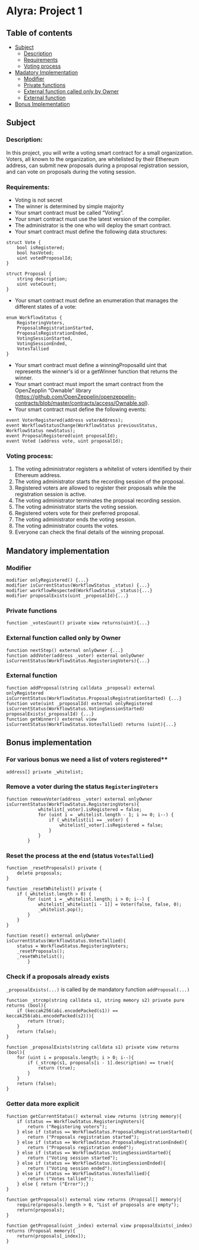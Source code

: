 # Alyra: Project 1

## Table of contents
- [Subject](#subject)
	- [Description](#description)
	- [Requirements](#requirements)
	- [Voting process](#voting-process)
- [Madatory Implementation](#mandatory-implementation)
	- [Modifier](#modifier)
	- [Private functions](#private-functions)
	- [External function called only by Owner](#External-function-called-only-by-owner)
	- [External function](#External-function)
- [Bonus Implementation](#bonus-implementation)

## Subject

### Description:

In this project, you will write a voting smart contract for a small organization. Voters, all known to the organization, are whitelisted by their Ethereum address, can submit new proposals during a proposal registration session, and can vote on proposals during the voting session.

### Requirements:

- Voting is not secret
- The winner is determined by simple majority
- Your smart contract must be called “Voting”.
- Your smart contract must use the latest version of the compiler.
- The administrator is the one who will deploy the smart contract.
- Your smart contract must define the following data structures:

```solidity
struct Vote {
	bool isRegistered;
	bool hasVoted;
	uint votedProposalId;
}

struct Proposal {
	string description;
	uint voteCount;
}
```

- Your smart contract must define an enumeration that manages the different states of a vote:

```solidity
enum WorkflowStatus {
	RegisteringVoters,
	ProposalsRegistrationStarted,
	ProposalsRegistrationEnded,
	VotingSessionStarted,
	VotingSessionEnded,
	VotesTallied
}
```

- Your smart contract must define a winningProposalId uint that represents the winner's id or a getWinner function that returns the winner.
- Your smart contract must import the smart contract from the OpenZepplin “Ownable” library (https://github.com/OpenZeppelin/openzeppelin-contracts/blob/master/contracts/access/Ownable.sol).
- Your smart contract must define the following events:

```solidity
event VoterRegistered(address voterAddress);
event WorkflowStatusChange(WorkflowStatus previousStatus, WorkflowStatus newStatus);
event ProposalRegistered(uint proposalId);
event Voted (address vote, uint proposalId);
```

### Voting process:

1. The voting administrator registers a whitelist of voters identified by their Ethereum address.
2. The voting administrator starts the recording session of the proposal.
3. Registered voters are allowed to register their proposals while the registration session is active.
4. The voting administrator terminates the proposal recording session.
5. The voting administrator starts the voting session.
6. Registered voters vote for their preferred proposal.
7. The voting administrator ends the voting session.
8. The voting administrator counts the votes.
9. Everyone can check the final details of the winning proposal.

## Mandatory implementation

### Modifier

```solidity
modifier onlyRegistered() {...}
modifier isCurrentStatus(WorkflowStatus _status) {...}
modifier workflowRespected(WorkflowStatus _status){...}
modifier proposalExists(uint _proposalId){...}
```

### Private functions

```solidity
function _votesCount() private view returns(uint){...}
```

### External function called only by Owner

```solidity
function nextStep() external onlyOwner {...}
function addVoter(address _voter) external onlyOwner isCurrentStatus(WorkflowStatus.RegisteringVoters){...}
```

### External function

```solidity
function addProposal(string calldata _proposal) external onlyRegistered isCurrentStatus(WorkflowStatus.ProposalsRegistrationStarted) {...}
function vote(uint _proposalId) external onlyRegistered isCurrentStatus(WorkflowStatus.VotingSessionStarted) proposalExists(_proposalId) {...}
function getWinner() external view isCurrentStatus(WorkflowStatus.VotesTallied) returns (uint){...}
```

## Bonus implementation

### For various bonus we need a list of voters registered**

```solidity
address[] private _whitelist;
```

### Remove a voter during the status `RegisteringVoters`

```solidity
function removeVoter(address _voter) external onlyOwner isCurrentStatus(WorkflowStatus.RegisteringVoters){
			whitelist[_voter].isRegistered = false;
			for (uint i = _whitelist.length - 1; i >= 0; i--) {
				if (_whitelist[i] == _voter) {
					whitelist[_voter].isRegistered = false;
				}
			}
		}
```

### Reset the process at the end (status `VotesTallied`)

```solidity
function _resetProposals() private {
	delete proposals;
}

function _resetWhitelist() private {
	if (_whitelist.length > 0) {
		for (uint i = _whitelist.length; i > 0; i--) {
			whitelist[_whitelist[i - 1]] = Voter(false, false, 0);
			_whitelist.pop();
		}
	}
}

function reset() external onlyOwner isCurrentStatus(WorkflowStatus.VotesTallied){
	status = WorkflowStatus.RegisteringVoters;
	_resetProposals();
	_resetWhitelist();
		}
```

### Check if a proposals already exists

`_proposalExists(...)` is called by de mandatory function `addProposal(...)`

```solidity
function _strcmp(string calldata s1, string memory s2) private pure returns (bool){
	if (keccak256(abi.encodePacked(s1)) == keccak256(abi.encodePacked(s2))){
		return (true);
	}
	return (false);
}

function _proposalExists(string calldata s1) private view returns (bool){
	for (uint i = proposals.length; i > 0; i--){
		if (_strcmp(s1, proposals[i - 1].description) == true){
			return (true);
		}
	}
	return (false);
}
```

### Getter data more explicit

```solidity
function getCurrentStatus() external view returns (string memory){
	if (status == WorkflowStatus.RegisteringVoters){
		return ("Registering voters");
	} else if (status == WorkflowStatus.ProposalsRegistrationStarted){
		return ("Proposals registration started");
	} else if (status == WorkflowStatus.ProposalsRegistrationEnded){
		return ("Proposals registration ended");
	} else if (status == WorkflowStatus.VotingSessionStarted){
		return ("Voting session started");
	} else if (status == WorkflowStatus.VotingSessionEnded){
		return ("Voting session ended");
	} else if (status == WorkflowStatus.VotesTallied){
		return ("Votes tallied");
	} else { return ("Error");}
}

function getProposals() external view returns (Proposal[] memory){
	require(proposals.length > 0, "List of proposals are empty");
	return(proposals);
}

function getProposal(uint _index) external view proposalExists(_index) returns (Proposal memory){
	return(proposals[_index]);
}
```